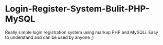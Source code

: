 # Login-Register-System-Bulit-PHP-MySQL
Really simple login registration system using markup PHP and MySQLi. Easy to understand and can be used by anyone ;)
